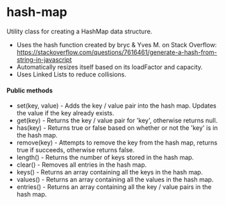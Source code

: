 # hash-map
Utility class for creating a HashMap data structure.

- Uses the hash function created by bryc & Yves M. on Stack Overflow: https://stackoverflow.com/questions/7616461/generate-a-hash-from-string-in-javascript
- Automatically resizes itself based on its loadFactor and capacity.
- Uses Linked Lists to reduce collisions.

#### Public methods
- set(key, value) - Adds the key / value pair into the hash map. Updates the value if the key already exists.
- get(key) - Returns the key / value pair for 'key', otherwise returns null.
- has(key) - Returns true or false based on whether or not the 'key' is in the hash map.
- remove(key) - Attempts to remove the key from the hash map, returns true if succeeds, otherwise returns false.
- length() - Returns the number of keys stored in the hash map.
- clear() - Removes all entries in the hash map.
- keys() - Returns an array containing all the keys in the hash map.
- values() - Returns an array containing all the values in the hash map.
- entries() - Returns an array containing all the key / value pairs in the hash map.
